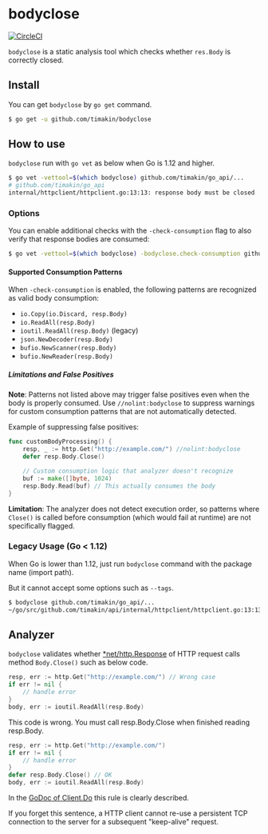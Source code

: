 # bodyclose

[![CircleCI](https://circleci.com/gh/timakin/bodyclose.svg?style=svg)](https://circleci.com/gh/timakin/bodyclose)

`bodyclose` is a static analysis tool which checks whether `res.Body` is correctly closed.

## Install

You can get `bodyclose` by `go get` command.

```bash
$ go get -u github.com/timakin/bodyclose
```

## How to use

`bodyclose` run with `go vet` as below when Go is 1.12 and higher.

```bash
$ go vet -vettool=$(which bodyclose) github.com/timakin/go_api/...
# github.com/timakin/go_api
internal/httpclient/httpclient.go:13:13: response body must be closed
```

### Options

You can enable additional checks with the `-check-consumption` flag to also verify that response bodies are consumed:

```bash
$ go vet -vettool=$(which bodyclose) -bodyclose.check-consumption github.com/timakin/go_api/...
```

#### Supported Consumption Patterns

When `-check-consumption` is enabled, the following patterns are recognized as valid body consumption:

- `io.Copy(io.Discard, resp.Body)`
- `io.ReadAll(resp.Body)`
- `ioutil.ReadAll(resp.Body)` (legacy)
- `json.NewDecoder(resp.Body)`
- `bufio.NewScanner(resp.Body)`
- `bufio.NewReader(resp.Body)`

##### Limitations and False Positives

**Note**: Patterns not listed above may trigger false positives even when the body is properly consumed. Use `//nolint:bodyclose` to suppress warnings for custom consumption patterns that are not automatically detected.

Example of suppressing false positives:
```go
func customBodyProcessing() {
    resp, _ := http.Get("http://example.com/") //nolint:bodyclose
    defer resp.Body.Close()

    // Custom consumption logic that analyzer doesn't recognize
    buf := make([]byte, 1024)
    resp.Body.Read(buf) // This actually consumes the body
}
```

**Limitation**: The analyzer does not detect execution order, so patterns where `Close()` is called before consumption (which would fail at runtime) are not specifically flagged.

### Legacy Usage (Go < 1.12)

When Go is lower than 1.12, just run `bodyclose` command with the package name (import path).

But it cannot accept some options such as `--tags`.

```bash
$ bodyclose github.com/timakin/go_api/...
~/go/src/github.com/timakin/api/internal/httpclient/httpclient.go:13:13: response body must be closed
```

## Analyzer

`bodyclose` validates whether [*net/http.Response](https://golang.org/pkg/net/http/#Response) of HTTP request calls method `Body.Close()` such as below code.

```go
resp, err := http.Get("http://example.com/") // Wrong case
if err != nil {
	// handle error
}
body, err := ioutil.ReadAll(resp.Body)
```

This code is wrong. You must call resp.Body.Close when finished reading resp.Body.

```go
resp, err := http.Get("http://example.com/")
if err != nil {
	// handle error
}
defer resp.Body.Close() // OK
body, err := ioutil.ReadAll(resp.Body)
```

In the [GoDoc of Client.Do](https://golang.org/pkg/net/http/#Client.Do) this rule is clearly described.

If you forget this sentence, a HTTP client cannot re-use a persistent TCP connection to the server for a subsequent "keep-alive" request.
